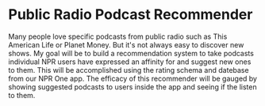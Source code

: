 # Public Radio Podcast Recommender 

Many people love specific podcasts from public radio such as This American Life or Planet Money. But it's not always easy to discover new shows. My goal will be to build a recommendation system to take podcasts individual NPR users have expressed an affinity for and suggest new ones to them. This will be accomplished using the rating schema and datebase from our NPR One app. The efficacy of this recommender will be gauged by showing suggested podcasts to users inside the app and seeing if the listen to them.